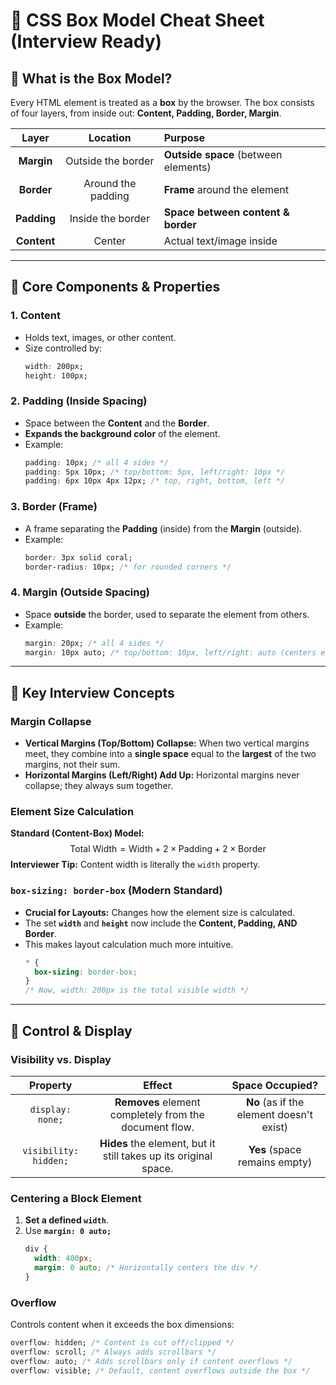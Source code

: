 
# 📘 CSS Box Model Cheat Sheet (Interview Ready)

## 🔹 What is the Box Model?

Every HTML element is treated as a **box** by the browser. The box consists of four layers, from inside out: **Content, Padding, Border, Margin**.

| Layer | Location | Purpose |
| :---: | :---: | :--- |
| **Margin** | Outside the border | **Outside space** (between elements) |
| **Border** | Around the padding | **Frame** around the element |
| **Padding** | Inside the border | **Space between content & border** |
| **Content** | Center | Actual text/image inside |

---

## 🔹 Core Components & Properties

### 1. Content

* Holds text, images, or other content.
* Size controlled by:
    ```css
    width: 200px;  
    height: 100px;
    ```

### 2. Padding (Inside Spacing)

* Space between the **Content** and the **Border**.
* **Expands the background color** of the element.
* Example:
    ```css
    padding: 10px; /* all 4 sides */
    padding: 5px 10px; /* top/bottom: 5px, left/right: 10px */
    padding: 6px 10px 4px 12px; /* top, right, bottom, left */
    ```

### 3. Border (Frame)

* A frame separating the **Padding** (inside) from the **Margin** (outside).
* Example:
    ```css
    border: 3px solid coral;
    border-radius: 10px; /* for rounded corners */
    ```

### 4. Margin (Outside Spacing)

* Space **outside** the border, used to separate the element from others.
* Example:
    ```css
    margin: 20px; /* all 4 sides */
    margin: 10px auto; /* top/bottom: 10px, left/right: auto (centers element) */
    ```

---

## 🔹 Key Interview Concepts

### Margin Collapse

* **Vertical Margins (Top/Bottom) Collapse:** When two vertical margins meet, they combine into a **single space** equal to the **largest** of the two margins, not their sum.
* **Horizontal Margins (Left/Right) Add Up:** Horizontal margins never collapse; they always sum together.

### Element Size Calculation

**Standard (Content-Box) Model:**
$$
\text{Total Width} = \text{Width} + \text{2} \times \text{Padding} + \text{2} \times \text{Border}
$$
**Interviewer Tip:** Content width is literally the `width` property.

### `box-sizing: border-box` (Modern Standard)

* **Crucial for Layouts:** Changes how the element size is calculated.
* The set **`width`** and **`height`** now include the **Content, Padding, AND Border**.
* This makes layout calculation much more intuitive.
    ```css
    * {
      box-sizing: border-box; 
    }
    /* Now, width: 200px is the total visible width */
    ```

---

## 🔹 Control & Display

### Visibility vs. Display

| Property | Effect | Space Occupied? |
| :---: | :---: | :---: |
| `display: none;` | **Removes** element completely from the document flow. | **No** (as if the element doesn't exist) |
| `visibility: hidden;` | **Hides** the element, but it still takes up its original space. | **Yes** (space remains empty) |

### Centering a Block Element

1.  **Set a defined `width`**.
2.  Use **`margin: 0 auto;`**
    ```css
    div {
      width: 400px;
      margin: 0 auto; /* Horizontally centers the div */
    }
    ```

### Overflow

Controls content when it exceeds the box dimensions:

```css
overflow: hidden; /* Content is cut off/clipped */
overflow: scroll; /* Always adds scrollbars */
overflow: auto; /* Adds scrollbars only if content overflows */
overflow: visible; /* Default, content overflows outside the box */
````

```
```

